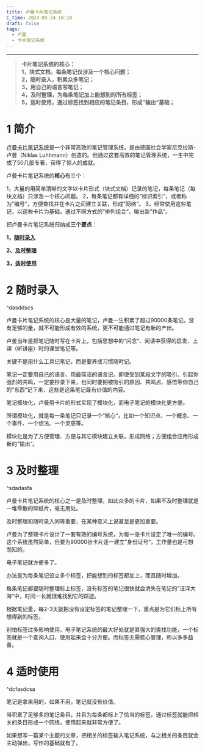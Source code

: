 ```yaml
---
title: 卢曼卡片笔记系统
C_time: 2024-03-24-16:10
draft: false
tags:
  - 卢曼
  - 卡片笔记系统
---
```


---

>**卡片笔记系统的核心：**  
 **1，块式文档，每条笔记仅涉及一个核心问题；**  
 **2，随时录入，积累众多笔记；**  
 **3，用自己的语言写笔记；**  
 **4，及时整理，为每条笔记加上能想到的所有标签；**  
 **5，适时使用，通过标签找到相应的笔记条目，形成”输出“基础；**
 
# 1 简介

[卢曼卡片笔记系统](https://zhuanlan.zhihu.com/p/442854004)是一个非常高效的笔记管理系统，是由德国社会学家尼克拉斯-卢曼（Niklas Luhhmann）创造的。他通过这套高效的笔记管理系统，一生中完成了50几部专著，获得了惊人的成就。

卢曼卡片笔记系统的**核心**有三个：

1，大量的用简单清晰的文字以卡片形式（块式文档）记录的笔记，每条笔记（每块文档）只涉及一个核心问题。
2，每条笔记都有详细的”标识索引“，或者称为”编号“，方便查找并在卡片之间建立关联，形成”网络“。
3，经常使用这些笔记，以这些卡片为基础，通过不同方式的”排列组合“，输出新”作品“。

把卢曼卡片笔记系统归纳成**三个要点**：

**1，[随时录入](卢曼卡片笔记系统.md#^dasddscs)**

**2、[及时整理](卢曼卡片笔记系统.md#^sdadasfa)**

**3，[适时使用](卢曼卡片笔记系统.md#^dcfasdcsa)**

# 2 随时录入
^dasddscs

卢曼卡片笔记系统的核心是大量的笔记，卢曼一生积累了超过90000条笔记。没有足够的量，就不可能形成有效的系统，更不可能通过笔记有新的产出。

卢曼当年是把笔记随时写在卡片上，包括思想中的”闪念“、阅读中获得的启发、上课（听讲座）时的课堂笔记等。

关键不是用什么工具记笔记，而是要养成习惯随时记。

笔记一定要用自己的语言、用最简洁的语言记。即使受到某段文字的吸引、引起你强烈的共鸣，一定要抄录下来，也同时要把被吸引的原因、共鸣点、感悟等你自己的”东西“记下来，这些是这条笔记最有价值的内容。

笔记模块化，卢曼用卡片的形式实现了模块化，而电子笔记的模块化更方便。

所谓模块化，就是每一条笔记只记录一个”核心“，比如一个知识点、一个概念、一个事件、一个想法、一个灵感等。

模块化是为了方便管理、方便与其它模块建立关联，形成网络；方便组合应用形成新的”输出“。

# 3 及时整理
^sdadasfa

卢曼卡片笔记系统的核心之一是及时整理，如此众多的卡片，如果不及时整理就是一堆零散的碎纸片，毫无用处。

及时整理和随时录入同等重要，在某种意义上说甚至是更加重要。

卢曼为了整理卡片设计了一套有效的编号系统，为每一张卡片设定了唯一的编号。这个系统虽然简单，但要为90000张卡片逐一建立”身份证号“，工作量也是可想而知的。

电子笔记就方便多了。

办法是为每条笔记设立多个标签，把能想到的标签都加上，而且随时增加。

每条笔记都要随时整理标上标签，没有标签的笔记很快就会消失在笔记的”汪洋大海“中，时间一长就很难找到它的踪迹。

根据笔记量，每2-3天就把没有设定标签的笔记整理一下，重点是为它们标上所有想得到的标签。

别怕标签过多影响使用，电子笔记系统的最大好处就是其强大的查找功能，一个标签就是一个查询入口，使用起来会十分方便。而标签无需费心管理，所以多多益善。

# 4 适时使用
^dcfasdcsa

笔记是拿来用的，如果不用，笔记就没有价值。

当积累了足够多的笔记条目，并且为每条都标上了恰当的标签，通过标签就能把相关的条目形成一个网络，使用起来就非常方便了。

如果想写一篇某个主题的文章，把相关的标签输入笔记系统，与之相关的条目就会主动弹出，写作的基础就有了。